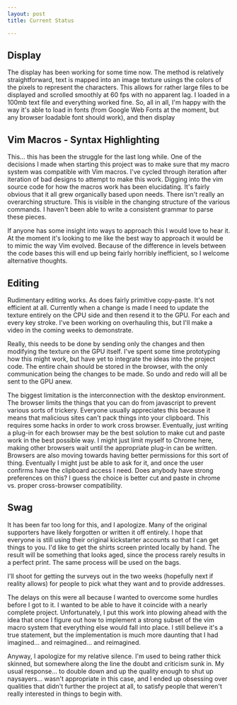 ```yaml
---
layout: post
title: Current Status

---
```


Display
-------

The display has been working for some time now. The method is relatively
straightforward, text is mapped into an image texture usings the colors of the
pixels to represent the characters. This allows for rather large files to be
displayed and scrolled smoothly at 60 fps with no apparent lag. I loaded in a
100mb text file and everything worked fine. So, all in all, I'm happy with the
way it's able to load in fonts (from Google Web Fonts at the moment, but any
browser loadable font should work), and then display

Vim Macros - Syntax Highlighting
--------------------------------

This... this has been the struggle for the last long while. One of the decisions I made when starting this project was to make sure that my macro system was compatible with Vim macros. I've cycled through iteration after iteration of bad designs to attempt to make this work. Digging into the vim source code for how the macros work has been elucidating. It's fairly obvious that it all grew organically based upon needs. There isn't really an overarching structure. This is visible in the changing structure of the various commands. I haven't been able to write a consistent grammar to parse these pieces.

If anyone has some insight into ways to approach this I would love to hear it. At the moment it's looking to me like the best way to approach it would be to mimic the way Vim evolved. Because of the difference in levels between the code bases this will end up being fairly horribly inefficient, so I welcome alternative thoughts.

Editing
-------

Rudimentary editing works. As does fairly primitive copy-paste. It's not efficient at all. Currently when a change is made I need to update the texture entirely on the CPU side and then resend it to the GPU. For each and every key stroke. I've been working on overhauling this, but I'll make a video in the coming weeks to demonstrate.

Really, this needs to be done by sending only the changes and then modifying the
texture on the GPU itself. I've spent some time prototyping how this might work,
but have yet to integrate the ideas into the project code. The entire chain
should be stored in the browser, with the only communication being the changes
to be made. So undo and redo will all be sent to the GPU anew.

The biggest limitation is the interconnection with the desktop environment. The
browser limits the things that you can do from javascript to prevent various
sorts of trickery. Everyone usually appreciates this because it means that
malicious sites can't pack things into your clipboard. This requires some hacks
in order to work cross browser. Eventually, just writing a plug-in for each
browser may be the best solution to make cut and paste work in the best possible
way. I might just limit myself to Chrome here, making other browsers wait until
the appropriate plug-in can be written. Browsers are also moving towards having
better permissions for this sort of thing. Eventually I might just be able to
ask for it, and once the user confirms have the clipboard access I need. Does
anybody have strong preferences on this? I guess the choice is better cut and
paste in chrome vs. proper cross-browser compatibility.


Swag
----

It has been far too long for this, and I apologize. Many of the original
supporters have likely forgotten or written it off entirely. I hope that
everyone is still using their original kickstarter accounts so that I can get
things to you. I'd like to get the shirts screen printed locally by hand. The
result will be something that looks aged, since the process rarely results in
a perfect print. The same process will be used on the bags.

I'll shoot for getting the surveys out in the two weeks (hopefully next if
reality allows) for people to pick what they want and to provide addresses.

The delays on this were all because I wanted to overcome some hurdles before I
got to it. I wanted to be able to have it coincide with a nearly complete
project. Unfortunately, I put this work into plowing ahead with the idea that 
once I figure out how to implement a strong subset of the vim macro system that
everything else would fall into place. I still believe it's a true statement,
but the implementation is much more daunting that I had imagined... and
reimagined... and reimagined.

Anyway, I apologize for my relative silence. I'm used to being rather thick
skinned, but somewhere along the line the doubt and criticism sunk in. My
usual response... to double down and up the quality enough to shut up naysayers...
wasn't appropriate in this case, and I ended up obsessing over qualities that
didn't further the project at all, to satisfy people that weren't really interested
in things to begin with.
